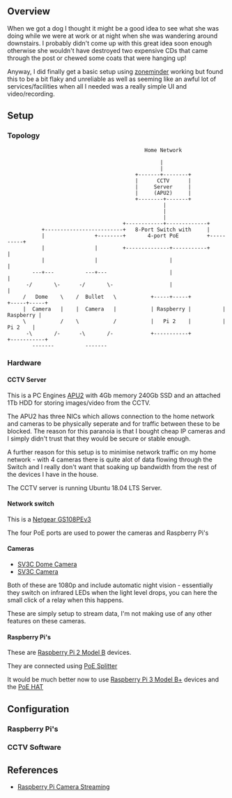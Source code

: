 ## Overview

When we got a dog I thought it might be a good idea to see what she was doing while we were at work or at 
night when she was wandering around downstairs.  I probably didn't come up with this great idea soon 
enough otherwise she wouldn't have destroyed two expensive CDs that came through the post or chewed some
coats that were hanging up!

Anyway, I did finally get a basic setup using [zoneminder](https://zoneminder.com) working but found this to 
be a bit flaky and unreliable as well as seeming like an awful lot of services/facilities when all I 
needed was a really simple UI and video/recording.

## Setup

### Topology


```
                                            Home Network

                                                 |
                                                 | 
                                         +-------+--------+
                                         |      CCTV      |
                                         |     Server     |
                                         |     (APU2)     |
                                         +--------+-------+
                                                  |
                                                  |
                                                  |
                                     +------------+-------------+
           +-------------------------+   8-Port Switch with     |
           |                +--------+       4-port PoE         +----------+
           |                |        +--------------+-----------+          |
           |                |                       |                      |
        ---+---          ---+---                    |                      |
      -/       \-      -/       \-                  |                      |
     /   Dome    \    /  Bullet   \           +-----+-----+          +-----+-----+
     |  Camera   |    |  Camera   |           | Raspberry |          | Raspberry |
     \           /    \           /           |   Pi 2    |          |   Pi 2    |
      -\       /-      -\       /-            +-----------+          +-----------+
        -------          -------
```


### Hardware

#### CCTV Server

This is a PC Engines [APU2](https://www.pcengines.ch/apu2.htm) with 4Gb memory 240Gb SSD and an attached
1Tb HDD for storing images/video from the CCTV.

The APU2 has three NICs which allows connection to the home network and cameras to be physically seperate
and for traffic between these to be blocked.  The reason for this paranoia is that I bought cheap IP cameras
and I simply didn't trust that they would be secure or stable enough.

A further reason for this setup is to minimise network traffic on my home network - with 4 cameras there is 
quite alot of data flowing through the Switch and I really don't want that soaking up bandwidth from the 
rest of the devices I have in the house.

The CCTV server is running Ubuntu 18.04 LTS Server.

#### Network switch 

This is a [Netgear GS108PEv3](https://www.amazon.co.uk/NETGEAR-GS108PEv3-Power-Over-Ethernet-Lifetime-Protection/dp/B00LMXBOG8/ref=sr_1_3?keywords=nether+8+port+PoE&qid=1562046271&s=gateway&sr=8-3)

The four PoE ports are used to power the cameras and Raspberry Pi's

#### Cameras

* [SV3C Dome Camera](https://www.amazon.co.uk/gp/product/B06VWLCZTV/ref=ppx_yo_dt_b_search_asin_title?ie=UTF8&psc=1)
* [SV3C Camera](https://www.amazon.co.uk/gp/product/B01G1U4MVA/ref=ppx_yo_dt_b_search_asin_title?ie=UTF8&psc=1)

Both of these are 1080p and include automatic night vision - essentially they switch on infrared LEDs when
the light level drops, you can here the small click of a relay when this happens.

These are simply setup to stream data, I'm not making use of any other features on these cameras.


#### Raspberry Pi's

These are [Raspberry Pi 2 Model B](https://www.amazon.co.uk/Raspberry-Pi-Model-Desktop-Linux/dp/B00T2U7R7I/ref=sr_1_4?keywords=Raspberry+Pi+2&qid=1562046592&s=electronics&sr=1-4) devices.

They are connected using [PoE Splitter](https://www.amazon.co.uk/gp/product/B01H37XQP8/ref=ppx_yo_dt_b_search_asin_title?ie=UTF8&psc=1)

It would be much better now to use [Raspberry Pi 3 Model B+](https://www.raspberrypi.org/products/raspberry-pi-3-model-b-plus/) devices and the [PoE HAT](https://www.raspberrypi.org/products/poe-hat/)



## Configuration

### Raspberry Pi's



### CCTV Software






## References

* [Raspberry Pi Camera Streaming](https://tutorials-raspberrypi.com/raspberry-pi-security-camera-livestream-setup/)
